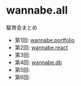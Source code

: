 # wannabe.all

駆育会まとめ

- 第1回: [wannabe.portfolio](https://github.com/uta8a/wannabe.portfolio)
- 第2回: [wannabe.react](https://github.com/uta8a/wannabe.react)
- 第3回: []()
- 第4回: [wannabe.db](https://github.com/uta8a/wannabe.db)
- 第5回: []()
- 第6回: []()
